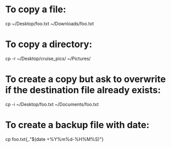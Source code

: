 # To copy a file:

cp ~/Desktop/foo.txt ~/Downloads/foo.txt

# To copy a directory:

cp -r ~/Desktop/cruise_pics/ ~/Pictures/

# To create a copy but ask to overwrite if the destination file already exists:

cp -i ~/Desktop/foo.txt ~/Documents/foo.txt

# To create a backup file with date:

cp foo.txt{,."$(date +%Y%m%d-%H%M%S)"}
